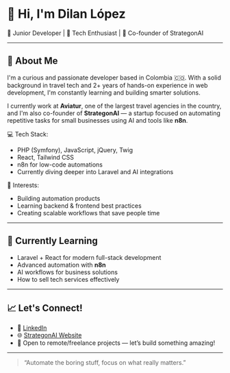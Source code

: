 # 👋 Hi, I'm Dilan López

🎯 Junior Developer | 🚀 Tech Enthusiast | 🤖 Co-founder of StrategonAI

---

## 🧠 About Me

I'm a curious and passionate developer based in Colombia 🇨🇴. With a solid background in travel tech and 2+ years of hands-on experience in web development, I'm constantly learning and building smarter solutions.

I currently work at **Aviatur**, one of the largest travel agencies in the country, and I'm also co-founder of **StrategonAI** — a startup focused on automating repetitive tasks for small businesses using AI and tools like **n8n**.

💻 Tech Stack:
- PHP (Symfony), JavaScript, jQuery, Twig
- React, Tailwind CSS
- n8n for low-code automations
- Currently diving deeper into Laravel and AI integrations

🔧 Interests:
- Building automation products
- Learning backend & frontend best practices
- Creating scalable workflows that save people time

---

## 🌱 Currently Learning

- Laravel + React for modern full-stack development
- Advanced automation with **n8n**
- AI workflows for business solutions
- How to sell tech services effectively

---

## 📈 Let's Connect!

- 🔗 [LinkedIn](https://www.linkedin.com/in/dilan-garrido-bab3a413a/)
- 🌐 [StrategonAI Website](https://strategonai.com/)
- 💬 Open to remote/freelance projects — let’s build something amazing!

---

> “Automate the boring stuff, focus on what really matters.”

